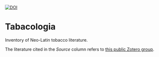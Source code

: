 

[![DOI](https://zenodo.org/badge/388899305.svg)](https://zenodo.org/badge/latestdoi/388899305)


# Tabacologia

Inventory of Neo-Latin tobacco literature.

The literature cited in the *Source* column refers to [this public Zotero group](https://www.zotero.org/groups/4377321/neo-latin_tobacco_literature).
